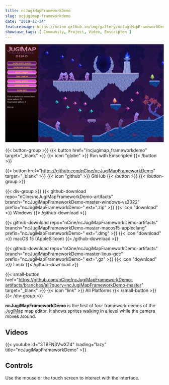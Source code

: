 ```yaml
---
title: ncJugiMapFrameworkDemo
slug: ncjugimap-frameworkdemo
date: "2019-12-24"
featureimage: https://ncine.github.io/img/gallery/ncJugiMapFrameworkDemo.png
showcase_tags: [ Community, Project, Video, Emscripten ]
---
```


![ncJugiMapFrameworkDemo](/img/gallery/ncJugiMapFrameworkDemo.png)

{{< button-group >}}
{{< button href="/ncjugimap_frameworkdemo" target="_blank" >}}
{{< icon "globe" >}} Run with Emscripten
{{< /button >}}

{{< button href="https://github.com/nCine/ncJugiMapFrameworkDemo" target="_blank" >}}
{{< icon "github" >}} GitHub
{{< /button >}}
{{< /button-group >}}

{{< div-group >}}
{{< github-download repo="nCine/ncJugiMapFrameworkDemo-artifacts" branch="ncJugiMapFrameworkDemo-master-windows-vs2022" prefix="ncJugiMapFrameworkDemo-" ext=".zip" >}}
{{< icon "download" >}} Windows
{{< /github-download >}}

{{< github-download repo="nCine/ncJugiMapFrameworkDemo-artifacts" branch="ncJugiMapFrameworkDemo-master-macos15-appleclang" prefix="ncJugiMapFrameworkDemo-" ext=".dmg" >}}
{{< icon "download" >}} macOS 15 (AppleSilicon)
{{< /github-download >}}

{{< github-download repo="nCine/ncJugiMapFrameworkDemo-artifacts" branch="ncJugiMapFrameworkDemo-master-linux-gcc" prefix="ncJugiMapFrameworkDemo-" ext=".gz" >}}
{{< icon "download" >}} Linux
{{< /github-download >}}

{{< small-button href="https://github.com/nCine/ncJugiMapFrameworkDemo-artifacts/branches/all?query=ncJugiMapFrameworkDemo-master" target="_blank" >}}
{{< icon "link" >}} All Platforms
{{< /small-button >}}
{{< /div-group >}}

**ncJugiMapFrameworkDemo** is the first of four framework demos of the [JugiMap](http://jugimap.com/) map editor.
It shows sprites walking in a level while the camera moves around.

## Videos

{{< youtube id="3TBFN3VwXZ4" loading="lazy" title="ncJugiMapFrameworkDemo" >}}

## Controls

Use the mouse or the touch screen to interact with the interface.
